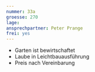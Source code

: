 ```yaml
---
nummer: 33a
groesse: 270
lage:
ansprechpartner: Peter Prange
frei: yes
---
```


- Garten ist be&shy;wirt&shy;schaf&shy;tet
- Laube in Leicht&shy;bau&shy;aus&shy;führ&shy;ung
- Preis nach Ver&shy;ein&shy;bar&shy;ung